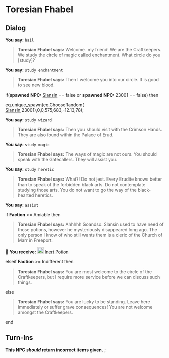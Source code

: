 # Toresian Fhabel


## Dialog

**You say:** `hail`



>**Toresian Fhabel says:** Welcome. my friend! We are the Craftkeepers. We study the circle of magic called enchantment. What circle do you [study]?

**You say:** `study enchantment`



>**Toresian Fhabel says:** Then I welcome you into our circle. It is good to see new blood.


if(**spawned NPC:**  [Slansin](/npc/23078) == false or **spawned NPC:** 23001 ==  false) then



eq.unique_spawn(eq.ChooseRandom( [Slansin](/npc/23078),23001),0,0,575,683,-12.13,78); 


**You say:** `study wizard`



>**Toresian Fhabel says:** Then you should visit with the Crimson Hands. They are also found within the Palace of Erud.

**You say:** `study magic`



>**Toresian Fhabel says:** The ways of magic are not ours. You should speak with the Gatecallers. They will assist you.


**You say:** `study heretic`



>**Toresian Fhabel says:** What?! Do not jest. Every Erudite knows better than to speak of the forbidden black arts. Do not contemplate studying those arts. You do not want to go the way of the black-hearted heretics.


**You say:** `assist`



if **Faction** >= Amiable then 



>**Toresian Fhabel says:** Ahhhhh Soandso. Slansin used to have need of those potions, however he mysteriously disappeared long ago. The only person I know of who still wants them is a cleric of the Church of Marr in Freeport.



 &#127873; **You receive:**  <img style="background:url(/static/icons/blank_slot.gif);width:20px;height:20px;" src="/static/icons/item_599.png" alt="" /> <a
                                href="/item/13983" data-url="13983" class="tooltip-link link">Inert Potion</a>


elseif **Faction** >= Indifferent then




>**Toresian Fhabel says:** You are most welcome to the circle of the Craftkeepers, but I require more service before we can discuss such things.




else



>**Toresian Fhabel says:** You are lucky to be standing. Leave here immediately or suffer grave consequences! You are not welcome amongst the Craftkeepers.

end

## Turn-Ins



**This NPC *should* return incorrect items given.**
;
